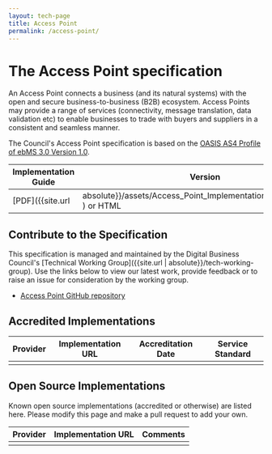 ```yaml
---
layout: tech-page
title: Access Point
permalink: /access-point/
---
```


# The Access Point specification

An Access Point connects a business (and its natural systems) with the open and secure business-to-business (B2B) ecosystem. Access Points may provide a range of services (connectivity, message translation, data validation etc) to enable businesses to trade with buyers and suppliers in a consistent and seamless manner.  

The Council's Access Point specification is based on the [OASIS AS4 Profile of ebMS 3.0 Version 1.0](http://docs.oasis-open.org/ebxml-msg/ebms/v3.0/profiles/AS4-profile/v1.0/AS4-profile-v1.0.html).


| Implementation Guide | Version | Status | API Definition | Issues List |
| ----------------- | ------  | ------ | -------------- |  ---------- |
| [PDF]({{site.url | absolute}}/assets/Access_Point_Implementation_Guide_v1.0.pdf ) or HTML | 1.0 | ![draft](http://rfc.unprotocols.org/spec:2/COSS/draft.svg)  | N/A |  [Access Point 1.0 Issues](https://github.com/Digital-Business-Council/access-point/issues)  |

## Contribute to the Specification

This specification is managed and maintained by the Digital Business Council's [Technical Working Group]({{site.url | absolute}}/tech-working-group).  Use the links below to view our latest work, provide feedback or to raise an issue for consideration by the working group.

* [Access Point GitHub repository](https://github.com/Digital-Business-Council/access-point)

## Accredited Implementations

|Provider|Implementation URL|Accreditation Date| Service Standard |
|--------|------------------|--------|---|
| | | | |


## Open Source Implementations

Known open source implementations (accredited or otherwise) are listed here.  Please modify this page and make a pull request to add your own.

|Provider|Implementation URL|Comments|
|--------|------------------|--------|
|  |  |  |

